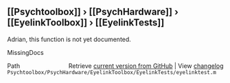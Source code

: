 ## [[Psychtoolbox]] &#8250; [[PsychHardware]] &#8250; [[EyelinkToolbox]] &#8250; [[EyelinkTests]]

Adrian, this function is not yet documented.


 MissingDocs



<div class="code_header" style="text-align:right;">
  <span style="float:left;">Path&nbsp;&nbsp;</span> <span class="counter">Retrieve <a href=
  "https://raw.github.com/Psychtoolbox-3/Psychtoolbox-3/beta/Psychtoolbox/PsychHardware/EyelinkToolbox/EyelinkTests/eyelinktest.m">current version from GitHub</a> | View <a href=
  "https://github.com/Psychtoolbox-3/Psychtoolbox-3/commits/beta/Psychtoolbox/PsychHardware/EyelinkToolbox/EyelinkTests/eyelinktest.m">changelog</a></span>
</div>
<div class="code">
  <code>Psychtoolbox/PsychHardware/EyelinkToolbox/EyelinkTests/eyelinktest.m</code>
</div>

